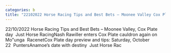 ```yaml
---
categories: b
title: "22102022 Horse Racing Tips and Best Bets – Moonee Valley Cox Plate day  Just Horse Racing"
---
```

22/10/2022 Horse Racing Tips and Best Bets – Moonee Valley, Cox Plate day&nbsp;&nbsp;Just Horse RacingNash Rawiller enters Cox Plate cauldron again on Mo"unga&nbsp;&nbsp;RacenetCox Plate day preview and tips: Saturday, October 22&nbsp;&nbsp;PuntersAnamoe’s date with destiny&nbsp;&nbsp;Just Horse Rac